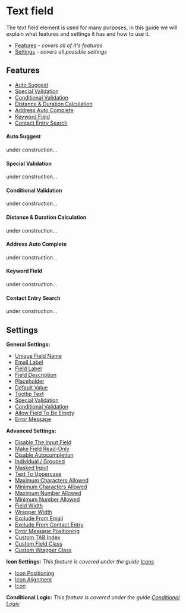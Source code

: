 # Text field

The text field element is used for many purposes, in this guide we will explain what features and settings it has and how to use it.

* [Features](#features) - _covers all of it's features_
* [Settings](#settings) - _covers all possible settings_


## Features

* [Auto Suggest](#auto-suggest)
* [Special Validation](#special-validation)
* [Conditional Validation](#conditional-validation)
* [Distance & Duration Calculation](#conditional-validation)
* [Address Auto Complete](#conditional-validation)
* [Keyword Field](#conditional-validation)
* [Contact Entry Search](#conditional-validation)

#### Auto Suggest

under construction...

#### Special Validation

under construction...

#### Conditional Validation

under construction...

#### Distance & Duration Calculation

under construction...

#### Address Auto Complete

under construction...

#### Keyword Field

under construction...

#### Contact Entry Search

under construction...


## Settings

**General Settings:**
* [Unique Field Name](#unique-field-name)
* [Email Label](#email-label)
* [Field Label](#field-label)
* [Field Description](#field-description)
* [Placeholder](#placeholder)
* [Default Value](#default-value)
* [Tooltip Text](#tooltip-text)
* [Special Validation](#special-validation)
* [Conditional Validation](#conditional-validation)
* [Allow Field To Be Empty](#allow-field-to-be-empty)
* [Error Message](#error-message)

**Advanced Settings:**
* [Disable The Input Field](#disable-the-input-field)
* [Make Field Read-Only](#make-field-read-only)
* [Disable Autocompletion](#disable-autocompletion)
* [Individual / Grouped](#individual-grouped)
* [Masked Input](#masked-input)
* [Text To Uppercase](#text-to-uppercase)
* [Maximum Characters Allowed](#maximum-characters-allowed)
* [Minimum Characters Allowed](#minimum-characters-allowed)
* [Maximum Number Allowed](#maximum-number-allowed)
* [Minimum Number Allowed](#minimum-number-allowed)
* [Field Width](#field-width)
* [Wrapper Width](#wrapper-width)
* [Exclude From Email](#exclude-from-email)
* [Exclude From Contact Entry](#exclude-from-contact-entry)
* [Error Message Positioning](#error-message-positioning)
* [Custom TAB Index](#custom-tab-index)
* [Custom Field Class](#custom-field-class)
* [Custom Wrapper Class](#custom-wrapper-class)

**Icon Settings:**
_This feature is covered under the guide [Icons](icons)_
* [Icon Positioning](#icon-positioning)
* [Icon Alignment](#icon-alignment)
* [Icon](#icon)

**Conditional Logic:**
_This feature is covered under the guide [Conditional Logic](conditional-logic)_
